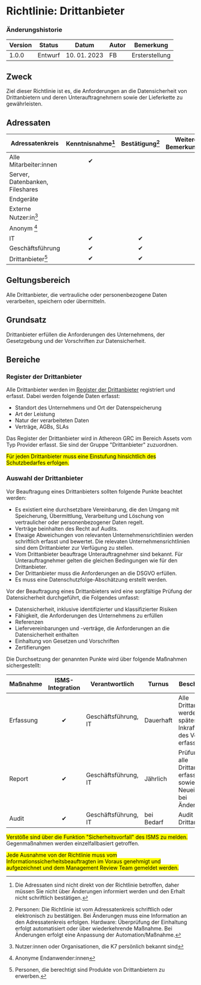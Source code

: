 # Richtlinie: Drittanbieter

### Änderungshistorie
| Version | Status  | Datum        | Autor | Bemerkung      |
| ------- | ------- | ------------ | ----- | -------------- |
| 1.0.0   | Entwurf | 10. 01. 2023 | FB    | Ersterstellung |

## Zweck

Ziel dieser Richtlinie ist es, die Anforderungen an die Datensicherheit von Drittanbietern und deren Unterauftragnehmern sowie der Lieferkette zu gewährleisten.

## Adressaten

| Adressatenkreis                 | Kenntnisnahme[^3] | Bestätigung[^4] | Weitere Bemerkungen |
| ------------------------------- | :---------------: | :-------------: | ------------------- |
| Alle Mitarbeiter:innen          |         ✔         |                 |                     |
| Server, Datenbanken, Fileshares |                   |                 |                     |
| Endgeräte                       |                   |                 |                     |
| Externe Nutzer:in[^1]           |                   |                 |                     |
| Anonym [^2]                     |                   |                 |                     |
| IT                              |         ✔         |        ✔        |                     |
| Geschäftsführung                |         ✔         |        ✔        |                     |
| Drittanbieter[^5]               |         ✔         |        ✔        |                     |

[^1]: Nutzer:innen oder Organisationen, die K7 persönlich bekannt sind
[^2]: Anonyme Endanwender:innen
[^3]: Die Adressaten sind nicht direkt von der Richtlinie betroffen, daher müssen Sie nicht über Änderungen informiert werden und den Erhalt nicht schriftlich bestätigen.
[^4]: Personen: Die Richtlinie ist vom Adressatenkreis schriftlich oder elektronisch zu bestätigen. Bei Änderungen muss eine Information an den Adressatenkreis erfolgen. Hardware: Überprüfung der Einhaltung erfolgt automatisiert oder über wiederkehrende Maßnahme. Bei Änderungen erfolgt eine Anpassung der Automation/Maßnahme.
[^5]: Personen, die berechtigt sind Produkte von Drittanbietern zu erwerben.


## Geltungsbereich

Alle Drittanbieter, die vertrauliche oder personenbezogene Daten verarbeiten, speichern oder übermitteln.

## Grundsatz

Drittanbieter erfüllen die Anforderungen des Unternehmens, der Gesetzgebung und der Vorschriften zur Datensicherheit.

## Bereiche

### Register der Drittanbieter

Alle Drittanbieter werden im [Register der Drittanbieter](https://k7.athereon.tech/assets/) registriert und erfasst. Dabei werden folgende Daten erfasst:
 
 - Standort des Unternehmens und Ort der Datenspeicherung
 - Art der Leistung
 - Natur der verarbeiteten Daten
 - Verträge, AGBs, SLAs

Das Register der Drittanbieter wird in Athereon GRC im Bereich Assets vom Typ Provider erfasst. Sie sind der Gruppe "Drittanbieter" zuzuordnen.
  
<mark>Für jeden Drittanbieter muss eine Einstufung hinsichtlich des Schutzbedarfes erfolgen.</mark>

### Auswahl der Drittanbieter

Vor Beauftragung eines Drittanbieters sollten folgende Punkte beachtet werden:

- Es existiert eine durchsetzbare Vereinbarung, die den Umgang mit Speicherung, Übermittlung, Verarbeitung und Löschung von vertraulicher oder personenbezogener Daten regelt.
- Verträge beinhalten des Recht auf Audits.
- Etwaige Abweichungen von relevanten Unternehmensrichtlinien werden schriftlich erfasst und bewertet. Die relevaten Unternehmensrichtlinien sind dem Drittanbieter zur Verfügung zu stellen.
- Vom Drittanbieter beauftrage Unterauftragnehmer sind bekannt. Für Unterauftragnehmer gelten die gleichen Bedingungen wie für den Drittanbieter.
- Der Drittanbieter muss die Anforderungen an die DSGVO erfüllen.
- Es muss eine Datenschutzfolge-Abschätzung erstellt werden.

Vor der Beauftragung eines Drittanbieters wird eine sorgfältige Prüfung der Datensicherheit durchgeführt, die Folgendes umfasst:

 - Datensicherheit, inklusive identifizierter und klassifizierter Risiken
 - Fähigkeit, die Anforderungen des Unternehmens zu erfüllen
 - Referenzen
 - Liefervereinbarungen und -verträge, die Anforderungen an die Datensicherheit enthalten
 - Einhaltung von Gesetzen und Vorschriften
 - Zertifierungen

Die Durchsetzung der genannten Punkte wird über folgende Maßnahmen sichergestellt:

| Maßnahme  | ISMS-Integration | Verantwortlich       | Turnus     | Beschreibung                                                                        |
| --------- | :--------------: | -------------------- | ---------- | ----------------------------------------------------------------------------------- |
| Erfassung |        ✔         | Geschäftsführung, IT | Dauerhaft  | Alle Drittanbieter werden spätestens ab Inkrafttreten des Vertrages erfasst         |
| Report    |        ✔         | Geschäftsführung, IT | Jährlich   | Prüfung, ob alle Drittanbieter erfasst sind sowie ggf. Neueinstufung bei Änderungen |
| Audit     |        ✔         | Geschäftsführung, IT | bei Bedarf | Audit bei Drittanbietern                                                            |

<mark>Verstöße sind über die Funktion "Sicherheitsvorfall" des ISMS zu melden.</mark> Gegenmaßnahmen werden einzelfallbasiert getroffen.

<mark>Jede Ausnahme von der Richtlinie muss vom Informationssicherheitsbeauftragten im Voraus genehmigt und aufgezeichnet und dem Management Review Team gemeldet werden.</mark>